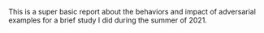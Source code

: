 This is a super basic report about the behaviors and impact of adversarial examples for a brief study I did during the summer of 2021.

